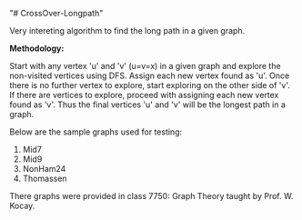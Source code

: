 "# CrossOver-Longpath" 

Very intereting algorithm to find the long path
in a given graph.


**Methodology:**

Start with any vertex 'u' and 'v' (u=v=x) in a given graph and explore the non-visited vertices using DFS. Assign each new vertex found as 'u'. 
Once there is no further vertex to explore, start exploring on the other side of 'v'. If there are vertices to explore, proceed with assigning each new vertex found as 'v'. Thus the final vertices 'u' and 'v' will be the longest path in a graph.  



Below are the sample graphs used for testing:

1.	Mid7
2.	Mid9
3.	NonHam24
4.	Thomassen

There graphs were provided in class 7750: Graph Theory 
taught by Prof. W. Kocay.